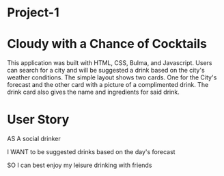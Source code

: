 # Project-1
# Cloudy with a Chance of Cocktails

This application was built with HTML, CSS, Bulma, and Javascript. Users can search for a city and will be suggested a drink based on the city's weather conditions. The simple layout shows two cards. One for the City's forecast and the other card with a picture of a complimented drink. The drink card also gives the name and ingredients for said drink.

# User Story
AS A social drinker

I WANT to be suggested drinks based on the day's forecast

SO I can best enjoy my leisure drinking with friends
